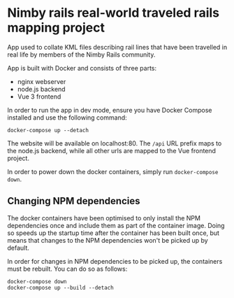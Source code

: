 # Nimby rails real-world traveled rails mapping project

App used to collate KML files describing rail lines that have been travelled in real life by
members of the Nimby Rails community. 

App is built with Docker and consists of three parts:
- nginx webserver
- node.js backend
- Vue 3 frontend

In order to run the app in dev mode, ensure you have Docker Compose installed and use the following command:
```
docker-compose up --detach
```

The website will be available on localhost:80. The `/api` URL prefix maps to the node.js backend,
while all other urls are mapped to the Vue frontend project.

In order to power down the docker containers, simply run `docker-compose down`.

## Changing NPM dependencies
The docker containers have been optimised to only install the NPM dependencies once and include them as part of the container image.
Doing so speeds up the startup time after the container has been built once,
but means that changes to the NPM dependencies won't be picked up by default.

In order for changes in NPM dependencies to be picked up, the containers must be rebuilt. You can do so as follows:
```
docker-compose down
docker-compose up --build --detach
```

